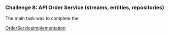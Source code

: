 <h3>Challenge 8: API Order Service (streams, entities, repositories)</h3>
The main task was to complete the


[OrderServiceImplementation](https://github.com/carolinegoulart/java-codenation-weekly-challenges/blob/master/challenge-08-API-order-service/main/service/OrderServiceImpl.java)
